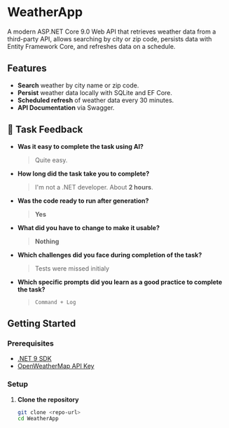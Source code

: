 # WeatherApp

A modern ASP.NET Core 9.0 Web API that retrieves weather data from a third-party API, allows searching by city or zip code, persists data with Entity Framework Core, and refreshes data on a schedule.

## Features

- **Search** weather by city name or zip code.
- **Persist** weather data locally with SQLite and EF Core.
- **Scheduled refresh** of weather data every 30 minutes.
- **API Documentation** via Swagger.

## 📝 Task Feedback

- **Was it easy to complete the task using AI?**  
  > Quite easy.

- **How long did the task take you to complete?**  
  > I'm not a .NET developer. About **2 hours**.

- **Was the code ready to run after generation?**  
  > **Yes**

- **What did you have to change to make it usable?**  
  > **Nothing**

- **Which challenges did you face during completion of the task?**  
  > Tests were missed initialy

- **Which specific prompts did you learn as a good practice to complete the task?**  
  > `Command + Log`

## Getting Started

### Prerequisites

- [.NET 9 SDK](https://dotnet.microsoft.com/download)
- [OpenWeatherMap API Key](https://openweathermap.org/api)

### Setup

1. **Clone the repository**
   ```bash
   git clone <repo-url>
   cd WeatherApp
